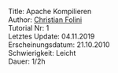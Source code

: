Title: Apache Kompilieren  
Author: <a href="mailto:christian.folini@netnea.com">Christian Folini</a>  
Tutorial Nr: 1  
Letztes Update: 04.11.2019  
Erscheinungsdatum: 21.10.2010  
Schwierigkeit: Leicht  
Dauer: 1/2h
